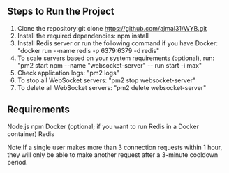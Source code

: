 Steps to Run the Project
------------------------
1. Clone the repository:git clone https://github.com/ajmal31/WYB.git
2. Install the required dependencies: npm install
3. Install Redis server or run the following command if you have Docker: "docker run --name redis -p 6379:6379 -d redis"
4. To scale servers based on your system requirements (optional), run: "pm2 start npm --name "websocket-server" -- run start -i max"
5. Check application logs: "pm2 logs"
6. To stop all WebSocket servers: "pm2 stop websocket-server"
7. To delete all WebSocket servers: "pm2 delete websocket-server"

Requirements
------------
Node.js
npm
Docker (optional; if you want to run Redis in a Docker container)
Redis


Note:If a single user makes more than 3 connection requests within 1 hour, they will only be able to make another request after a 3-minute cooldown period.